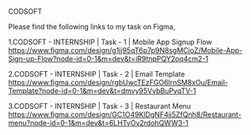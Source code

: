 CODSOFT

Please find the following links to my task on Figma,

  1.CODSOFT - INTERNSHIP | Task - 1 | Mobile App Signup Flow
https://www.figma.com/design/g1jj95qT6p7p9N8sgMCioZ/Mobile-App-Sign-up-Flow?node-id=0-1&m=dev&t=iR9tnpPQY2oq4cm2-1

  2.CODSOFT - INTERNSHIP | Task - 2 | Email Template
https://www.figma.com/design/rgbUwcTEzFGO6lrnSM8xOu/Email-Template?node-id=0-1&m=dev&t=dmvy95VvbBuPvqTV-1

  3.CODSOFT - INTERNSHIP | Task - 3 | Restaurant Menu
https://www.figma.com/design/GC1O49KlDgNF4jj5ZfQnh8/Restaurant-menu?node-id=0-1&m=dev&t=6LHTvOv2rdohQWW3-1
